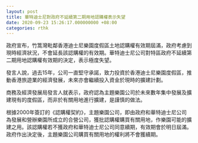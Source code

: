 ```yaml
---
layout: post
title: 華特迪士尼對政府不延續第二期用地認購權表示失望
date: 2020-09-23 15:26:17.000000000 +08:00
categories: rthk
---
```


政府宣布，竹篙灣毗鄰香港迪士尼樂園度假區土地認購權有效期屆滿，政府考慮到現時經濟狀況，不會延長該認購權的有效期。華特迪士尼公司對特區政府不延續第二期用地認購權有效期的決定，表示極度失望。

發言人說，過去15年，公司一直堅守承諾，致力投資於香港迪士尼樂園度假區，推動香港旅遊業的經濟發展，未來亦會繼續投入資金於現時的擴建計劃。

商務及經濟發展局發言人就表示，政府認為主題樂園公司於未來數年集中發展及擴建現有的度假區，而非於有關用地進行擴建，是謹慎的做法。

根據2000年簽訂的《認購權契約》，主題樂園公司，即由政府和華特迪士尼公司為發展和營辦樂園所成立的合營公司，獲批認購權購買有關用地，作樂園可能的擴建之用。該認購權若不獲政府和華特迪士尼公司同意續期，有效期會於明日屆滿。政府作出決定後，主題樂園公司購買有關用地的權利將不會獲續期。
